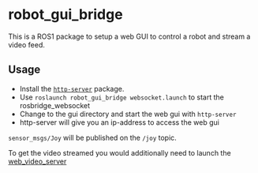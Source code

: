 # robot_gui_bridge
This is a ROS1 package to setup a web GUI to control a robot and stream a video feed.

## Usage
- Install the [`http-server`](https://www.npmjs.com/package/http-server) package.
- Use `roslaunch robot_gui_bridge websocket.launch` to start the rosbridge_websocket 
- Change to the gui directory and start the web gui with `http-server`
- http-server will give you an ip-address to access the web gui

`sensor_msgs/Joy` will be published on the `/joy` topic.

To get the video streamed you would additionally need to launch the [web_video_server](http://wiki.ros.org/web_video_server)
